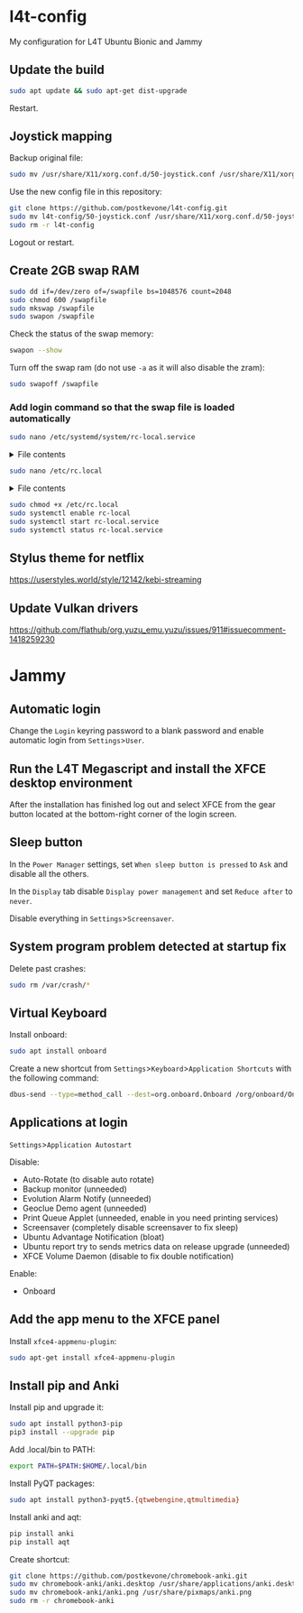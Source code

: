 # l4t-config
My configuration for L4T Ubuntu Bionic and Jammy

## Update the build

```bash
sudo apt update && sudo apt-get dist-upgrade
```

Restart.

## Joystick mapping

Backup original file:

```bash
sudo mv /usr/share/X11/xorg.conf.d/50-joystick.conf /usr/share/X11/xorg.conf.d/50-joystick.conf.bak
```

Use the new config file in this repository:

```bash
git clone https://github.com/postkevone/l4t-config.git
sudo mv l4t-config/50-joystick.conf /usr/share/X11/xorg.conf.d/50-joystick.conf
sudo rm -r l4t-config
```

Logout or restart.

## Create 2GB swap RAM

```bash
sudo dd if=/dev/zero of=/swapfile bs=1048576 count=2048
sudo chmod 600 /swapfile
sudo mkswap /swapfile
sudo swapon /swapfile
```

Check the status of the swap memory:

```bash
swapon --show
```

Turn off the swap ram (do not use `-a` as it will also disable the zram):
```bash
sudo swapoff /swapfile
```

### Add login command so that the swap file is loaded automatically

```bash
sudo nano /etc/systemd/system/rc-local.service
```
<details>
<summary>File contents</summary>

```bash
[Unit]
 Description=/etc/rc.local Compatibility
 ConditionPathExists=/etc/rc.local

[Service]
 Type=forking
 ExecStart=/etc/rc.local start
 TimeoutSec=0
 StandardOutput=tty
 RemainAfterExit=yes
 SysVStartPriority=99

[Install]
 WantedBy=multi-user.target
```
</details>

```bash
sudo nano /etc/rc.local
```

<details>
<summary>File contents</summary>

```bash
#!/bin/sh -e
#
# rc.local
#
# This script is executed at the end of each multiuser runlevel.
# Make sure that the script will "exit 0" on success or any other
# value on error.
#
# In order to enable or disable this script just change the execution
# bits.
#
# By default this script does nothing.

mkswap /swapfile
swapon /swapfile

exit 0
```
</details>

```bash
sudo chmod +x /etc/rc.local
sudo systemctl enable rc-local
sudo systemctl start rc-local.service
sudo systemctl status rc-local.service
```

## Stylus theme for netflix

https://userstyles.world/style/12142/kebi-streaming

## Update Vulkan drivers
https://github.com/flathub/org.yuzu_emu.yuzu/issues/911#issuecomment-1418259230

# Jammy

## Automatic login

Change the `Login` keyring password to a blank password and enable automatic login from `Settings`>`User`.

## Run the L4T Megascript and install the XFCE desktop environment

After the installation has finished log out and select XFCE from the gear button located at the bottom-right corner of the login screen.

## Sleep button

In the `Power Manager` settings, set `When sleep button is pressed` to `Ask` and disable all the others.

In the `Display` tab disable `Display power management` and set `Reduce after` to `never`.

Disable everything in `Settings`>`Screensaver`.

## System program problem detected at startup fix

Delete past crashes:
```bash
sudo rm /var/crash/*
```

## Virtual Keyboard

Install onboard:

```bash
sudo apt install onboard
```

Create a new shortcut from `Settings`>`Keyboard`>`Application Shortcuts` with the following command:

```bash
dbus-send --type=method_call --dest=org.onboard.Onboard /org/onboard/Onboard/Keyboard org.onboard.Onboard.Keyboard.ToggleVisible
```

## Applications at login

`Settings`>`Application Autostart`

Disable:

- Auto-Rotate (to disable auto rotate)
- Backup monitor (unneeded)
- Evolution Alarm Notify (unneeded)
- Geoclue Demo agent (unneeded)
- Print Queue Applet (unneeded, enable in you need printing services)
- Screensaver (completely disable screensaver to fix sleep)
- Ubuntu Advantage Notification (bloat)
- Ubuntu report try to sends metrics data on release upgrade (unneeded)
- XFCE Volume Daemon (disable to fix double notification)

Enable:

- Onboard

## Add the app menu to the XFCE panel

Install `xfce4-appmenu-plugin`:

```bash
sudo apt-get install xfce4-appmenu-plugin
```

## Install pip and Anki

Install pip and upgrade it:

```bash
sudo apt install python3-pip
pip3 install --upgrade pip
```

Add .local/bin to PATH:

```bash
export PATH=$PATH:$HOME/.local/bin
```

Install PyQT packages:

```bash
sudo apt install python3-pyqt5.{qtwebengine,qtmultimedia}
```

Install anki and aqt:

```bash
pip install anki
pip install aqt
```

Create shortcut:

```bash
git clone https://github.com/postkevone/chromebook-anki.git
sudo mv chromebook-anki/anki.desktop /usr/share/applications/anki.desktop
sudo mv chromebook-anki/anki.png /usr/share/pixmaps/anki.png
sudo rm -r chromebook-anki
```
